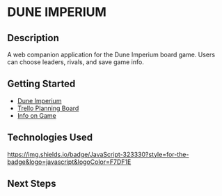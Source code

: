 # DUNE IMPERIUM

## Description

A web companion application for the Dune Imperium board game.  Users can choose leaders, rivals, and save game info.

## Getting Started
- [Dune Imperium](https://dune-imperium-tts.herokuapp.com)
- [Trello Planning Board](https://trello.com/b/NyJiup2i/project-4-dune-imperium)
- [Info on Game](https://www.direwolfdigital.com/dune-imperium/)

## Technologies Used
https://img.shields.io/badge/JavaScript-323330?style=for-the-badge&logo=javascript&logoColor=F7DF1E

## Next Steps